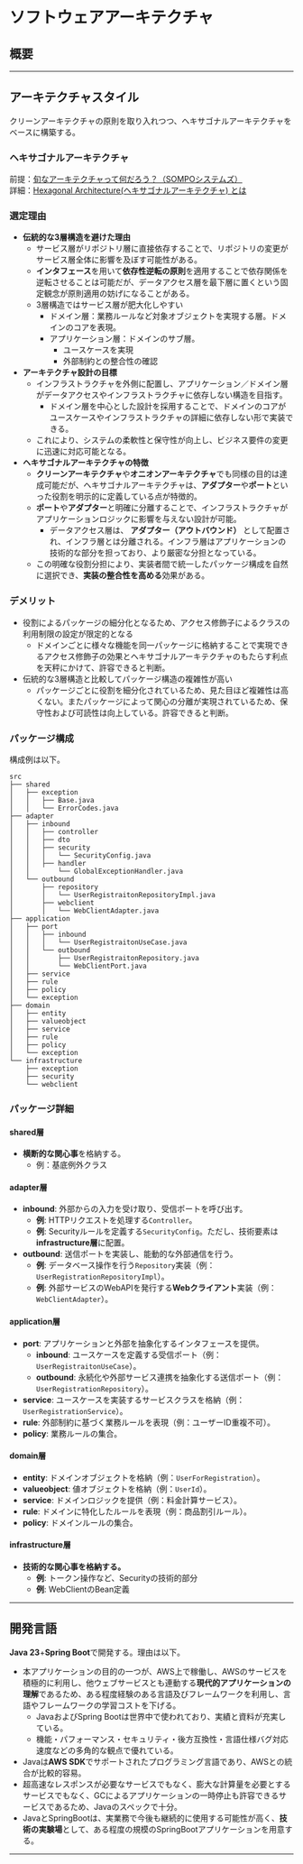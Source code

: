 # ソフトウェアアーキテクチャ

## 概要

---
## アーキテクチャスタイル
クリーンアーキテクチャの原則を取り入れつつ、ヘキサゴナルアーキテクチャをベースに構築する。
### ヘキサゴナルアーキテクチャ
前提：[旬なアーキテクチャって何だろう？（SOMPOシステムズ）](https://note.sompo-sys.com/n/n62fdd17a7dc4#03829441-0b62-48aa-b642-775854bb8a1b)   
詳細：[Hexagonal Architecture(ヘキサゴナルアーキテクチャ) とは]([text](https:/zenn.dev/heyyou/articles/f380adb8d1fe8f))
### 選定理由
- **伝統的な3層構造を避けた理由**
  - サービス層がリポジトリ層に直接依存することで、リポジトリの変更がサービス層全体に影響を及ぼす可能性がある。
  - **インタフェース**を用いて**依存性逆転の原則**を適用することで依存関係を逆転させることは可能だが、データアクセス層を最下層に置くという固定観念が原則適用の妨げになることがある。
  - 3層構造ではサービス層が肥大化しやすい
    - ドメイン層：業務ルールなど対象オブジェクトを実現する層。ドメインのコアを表現。
    - アプリケーション層：ドメインのサブ層。
      - ユースケースを実現
      - 外部制約との整合性の確認
- **アーキテクチャ設計の目標**
  - インフラストラクチャを外側に配置し、アプリケーション／ドメイン層がデータアクセスやインフラストラクチャに依存しない構造を目指す。
    - ドメイン層を中心とした設計を採用することで、ドメインのコアがユースケースやインフラストラクチャの詳細に依存しない形で実装できる。
  - これにより、システムの柔軟性と保守性が向上し、ビジネス要件の変更に迅速に対応可能となる。
- **ヘキサゴナルアーキテクチャの特徴**
  - **クリーンアーキテクチャ**や**オニオンアーキテクチャ**でも同様の目的は達成可能だが、ヘキサゴナルアーキテクチャは、**アダプター**や**ポート**といった役割を明示的に定義している点が特徴的。
  - **ポート**や**アダプター**と明確に分離することで、インフラストラクチャがアプリケーションロジックに影響を与えない設計が可能。
    - データアクセス層は、 **アダプター（アウトバウンド）** として配置され、インフラ層とは分離される。インフラ層はアプリケーションの技術的な部分を担っており、より厳密な分担となっている。
  - この明確な役割分担により、実装者間で統一したパッケージ構成を自然に選択でき、**実装の整合性を高める**効果がある。

### デメリット
- 役割によるパッケージの細分化となるため、アクセス修飾子によるクラスの利用制限の設定が限定的となる
  - ドメインごとに様々な機能を同一パッケージに格納することで実現できるアクセス修飾子の効果とヘキサゴナルアーキテクチャのもたらす利点を天秤にかけて、許容できると判断。
- 伝統的な3層構造と比較してパッケージ構造の複雑性が高い
  - パッケージごとに役割を細分化されているため、見た目ほど複雑性は高くない。またパッケージによって関心の分離が実現されているため、保守性および可読性は向上している。許容できると判断。


### パッケージ構成
構成例は以下。
```plaintext
src
├── shared
│   ├── exception
│   │   ├── Base.java
│   │   └── ErrorCodes.java
├── adapter
│   ├── inbound
│   │   ├── controller
│   │   ├── dto
│   │   ├── security
│   │   │   └── SecurityConfig.java
│   │   ├── handler
│   │       └── GlobalExceptionHandler.java
│   └── outbound
│       ├── repository
│       │   └── UserRegistraitonRepositoryImpl.java
│       ├── webclient
│       │   └── WebClientAdapter.java
├── application
│   ├── port
│   │   ├── inbound
│   │   │   └── UserRegistraitonUseCase.java
│   │   └── outbound
│   │       ├── UserRegistraitonRepository.java
│   │       └── WebClientPort.java
│   ├── service
│   ├── rule
│   ├── policy
│   └── exception
├── domain
│   ├── entity
│   ├── valueobject
│   ├── service
│   ├── rule
│   ├── policy
│   └── exception
└── infrastructure
    ├── exception
    ├── security
    └── webclient
```
### パッケージ詳細
#### shared層
- **横断的な関心事**を格納する。
  - 例：基底例外クラス

#### adapter層
- **inbound**: 外部からの入力を受け取り、受信ポートを呼び出す。
  - **例**: HTTPリクエストを処理する`Controller`。
  - **例**: Securityルールを定義する`SecurityConfig`。ただし、技術要素は**infrastructure層**に配置。
- **outbound**: 送信ポートを実装し、能動的な外部通信を行う。
  - **例**: データベース操作を行う`Repository`実装（例：`UserRegistrationRepositoryImpl`）。
  - **例**: 外部サービスのWebAPIを発行する**Webクライアント**実装（例：`WebClientAdapter`）。

#### application層
- **port**: アプリケーションと外部を抽象化するインタフェースを提供。
  - **inbound**: ユースケースを定義する受信ポート（例：`UserRegistraitonUseCase`）。
  - **outbound**: 永続化や外部サービス連携を抽象化する送信ポート（例：`UserRegistrationRepository`）。
- **service**: ユースケースを実装するサービスクラスを格納（例：`UserRegistrationService`）。
- **rule**: 外部制約に基づく業務ルールを表現（例：ユーザーID重複不可）。
- **policy**: 業務ルールの集合。

#### domain層
- **entity**: ドメインオブジェクトを格納（例：`UserForRegistration`）。
- **valueobject**: 値オブジェクトを格納（例：`UserId`）。
- **service**: ドメインロジックを提供（例：料金計算サービス）。
- **rule**: ドメインに特化したルールを表現（例：商品割引ルール）。
- **policy**: ドメインルールの集合。

#### infrastructure層
- **技術的な関心事を格納する。**
  - **例**: トークン操作など、Securityの技術的部分
  - **例**: WebClientのBean定義

---
## 開発言語
**Java 23**+**Spring Boot**で開発する。理由は以下。
- 本アプリケーションの目的の一つが、AWS上で稼働し、AWSのサービスを積極的に利用し、他ウェブサービスとも連動する**現代的アプリケーションの理解**であるため、ある程度経験のある言語及びフレームワークを利用し、言語やフレームワークの学習コストを下げる。
    - JavaおよびSpring Bootは世界中で使われており、実績と資料が充実している。
    - 機能・パフォーマンス・セキュリティ・後方互換性・言語仕様バグ対応速度などの多角的な観点で優れている。
- Javaは**AWS SDK**でサポートされたプログラミング言語であり、AWSとの統合が比較的容易。
- 超高速なレスポンスが必要なサービスでもなく、膨大な計算量を必要とするサービスでもなく、GCによるアプリケーションの一時停止も許容できるサービスであるため、Javaのスペックで十分。
- JavaとSpringBootは、実業務で今後も継続的に使用する可能性が高く、**技術の実験場**として、ある程度の規模のSpringBootアプリケーションを用意する。
---
